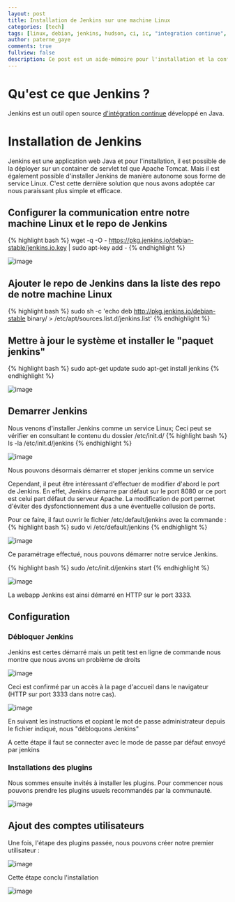 ```yaml
---
layout: post
title: Installation de Jenkins sur une machine Linux
categories: [tech]
tags: [linux, debian, jenkins, hudson, ci, ic, "integration continue", "continuous integration" ]
author: paterne_gaye
comments: true
fullview: false
description: Ce post est un aide-mémoire pour l'installation et la configuration basique de Jenkins sur une machine Linux Debian.
---
```


# Qu'est ce que Jenkins ?
Jenkins est un outil open source [d'intégration continue](https://fr.wikipedia.org/wiki/Int%C3%A9gration_continue "lien vers wikipedia") développé en Java.

# Installation de Jenkins
Jenkins est une application web Java et pour l'installation, il est possible de la déployer sur un container de servlet tel que Apache Tomcat. Mais il est également possible d'installer Jenkins de manière autonome sous forme de service Linux. C'est cette dernière solution que nous avons adoptée car nous paraissant plus simple et efficace.

## Configurer la communication entre notre machine Linux et le repo de Jenkins
{% highlight bash %}
 wget -q -O - https://pkg.jenkins.io/debian-stable/jenkins.io.key | sudo apt-key add -
{% endhighlight %}

![image](../../../../assets/media/2017-02-10-jenkins-installation-linux/jenkins-add-key.png " ")


## Ajouter le repo de Jenkins dans la liste des repo de notre machine Linux
{% highlight bash %}
sudo sh -c 'echo deb http://pkg.jenkins.io/debian-stable binary/ > /etc/apt/sources.list.d/jenkins.list'
{% endhighlight %}


## Mettre à jour le système et installer le "paquet jenkins"

{% highlight bash %}
sudo apt-get update
sudo apt-get install jenkins
{% endhighlight %}

![image](../../../../assets/media/2017-02-10-jenkins-installation-linux/install-jenkins.png " ")


## Demarrer Jenkins
Nous venons d'installer Jenkins comme un service Linux; Ceci peut se vérifier en consultant le contenu du dossier /etc/init.d/
{% highlight bash %}
 ls -la /etc/init.d/jenkins
{% endhighlight %}

![image](../../../../assets/media/2017-02-10-jenkins-installation-linux/ls-la-jenkins-service.png " ")

Nous pouvons désormais démarrer et stoper jenkins  comme un service

Cependant, il peut être intéressant d'effectuer de modifier d'abord le port de Jenkins. En effet, Jenkins démarre par défaut sur le port 8080 or ce port est celui part défaut du serveur Apache. La modification de port permet d'éviter des dysfonctionnement dus a une éventuelle collusion de ports.

Pour ce faire, il faut ouvrir le fichier /etc/default/jenkins avec la commande :
{% highlight bash %}
sudo vi /etc/default/jenkins
{% endhighlight %}

![image](../../../../assets/media/2017-02-10-jenkins-installation-linux/jenkins-change-port.png " ")

Ce paramétrage effectué, nous pouvons démarrer notre service Jenkins.

{% highlight bash %}
sudo /etc/init.d/jenkins start
{% endhighlight %}

![image](../../../../assets/media/2017-02-10-jenkins-installation-linux/start-jenkins.png " ")

La webapp Jenkins est ainsi démarré en HTTP sur le port 3333.


## Configuration

### Débloquer Jenkins
Jenkins est certes démarré mais un petit test en ligne de commande nous montre que nous avons un problème de droits

![image](../../../../assets/media/2017-02-10-jenkins-installation-linux/jenkins-wget-avec-echec-403.png " ")

Ceci est confirmé par un accès à la page d'accueil dans le navigateur  (HTTP sur port 3333 dans notre cas).

![image](../../../../assets/media/2017-02-10-jenkins-installation-linux/jenkins-accueil-avant-passwd.png " ")

En suivant les instructions et copiant le mot de passe administrateur depuis le fichier indiqué, nous "débloquons Jenkins"

A cette étape il faut se connecter avec le mode de passe par défaut envoyé par jenkins

### Installations des plugins
Nous sommes ensuite invités à installer les plugins. Pour commencer nous pouvons prendre les plugins usuels recommandés par la communauté.

![image](../../../../assets/media/2017-02-10-jenkins-installation-linux/Jenkins-choix-plugins.png " ")


## Ajout des comptes utilisateurs
Une fois, l'étape des plugins passée, nous pouvons créer notre premier utilisateur :

![image](../../../../assets/media/2017-02-10-jenkins-installation-linux/jenkins-creation-first-user.png " ")

Cette étape conclu l'installation

![image](../../../../assets/media/2017-02-10-jenkins-installation-linux/jenkins-install-terminee.png " ")

